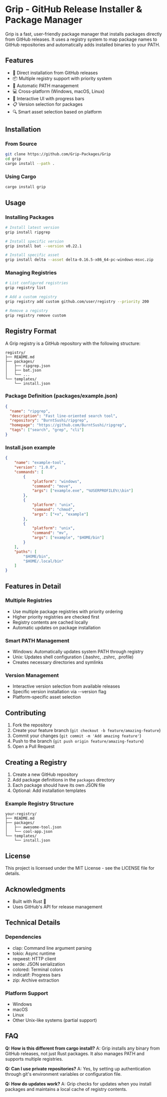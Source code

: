 # Grip - GitHub Release Installer & Package Manager

Grip is a fast, user-friendly package manager that installs packages directly from GitHub releases. It uses a registry system to map package names to GitHub repositories and automatically adds installed binaries to your PATH.

## Features

- 🚀 Direct installation from GitHub releases
- 📦 Multiple registry support with priority system
- 🔄 Automatic PATH management
- 💻 Cross-platform (Windows, macOS, Linux)
- 🎨 Interactive UI with progress bars
- 📋 Version selection for packages
- 🔍 Smart asset selection based on platform

## Installation

### From Source
```bash
git clone https://github.com/Grip-Packages/Grip
cd grip
cargo install --path .
```

### Using Cargo
```bash
cargo install grip
```

## Usage

### Installing Packages
```bash
# Install latest version
grip install ripgrep

# Install specific version
grip install bat --version v0.22.1

# Install specific asset
grip install delta --asset delta-0.16.5-x86_64-pc-windows-msvc.zip
```

### Managing Registries
```bash
# List configured registries
grip registry list

# Add a custom registry
grip registry add custom github.com/user/registry --priority 200

# Remove a registry
grip registry remove custom
```

## Registry Format

A Grip registry is a GitHub repository with the following structure:
```
registry/
├── README.md
├── packages/
│   ├── ripgrep.json
│   ├── bat.json
│   └── ...
└── templates/
    └── install.json
```

### Package Definition (packages/example.json)
```json
{
  "name": "ripgrep",
  "description": "Fast line-oriented search tool",
  "repository": "BurntSushi/ripgrep",
  "homepage": "https://github.com/BurntSushi/ripgrep",
  "tags": ["search", "grep", "cli"]
}
```

### Install.json example
```json
{
    "name": "example-tool",
    "version": "1.0.0",
    "commands": [
        {
            "platform": "windows",
            "command": "move",
            "args": ["example.exe", "%USERPROFILE%\\bin"]
        },
        {
            "platform": "unix",
            "command": "chmod",
            "args": ["+x", "example"]
        },
        {
            "platform": "unix",
            "command": "mv",
            "args": ["example", "$HOME/bin"]
        }
    ],
    "paths": [
        "$HOME/bin",
        "$HOME/.local/bin"
    ]
}
```

## Features in Detail

### Multiple Registries
- Use multiple package registries with priority ordering
- Higher priority registries are checked first
- Registry contents are cached locally
- Automatic updates on package installation

### Smart PATH Management
- Windows: Automatically updates system PATH through registry
- Unix: Updates shell configuration (.bashrc, .zshrc, .profile)
- Creates necessary directories and symlinks

### Version Management
- Interactive version selection from available releases
- Specific version installation via --version flag
- Platform-specific asset selection

## Contributing

1. Fork the repository
2. Create your feature branch (`git checkout -b feature/amazing-feature`)
3. Commit your changes (`git commit -m 'Add amazing feature'`)
4. Push to the branch (`git push origin feature/amazing-feature`)
5. Open a Pull Request

## Creating a Registry

1. Create a new GitHub repository
2. Add package definitions in the `packages` directory
3. Each package should have its own JSON file
4. Optional: Add installation templates

### Example Registry Structure
```
your-registry/
├── README.md
├── packages/
│   ├── awesome-tool.json
│   └── cool-app.json
└── templates/
    └── install.json
```

## License

This project is licensed under the MIT License - see the LICENSE file for details.

## Acknowledgments

- Built with Rust 🦀
- Uses GitHub's API for release management

## Technical Details

### Dependencies
- clap: Command line argument parsing
- tokio: Async runtime
- reqwest: HTTP client
- serde: JSON serialization
- colored: Terminal colors
- indicatif: Progress bars
- zip: Archive extraction

### Platform Support
- Windows
- macOS
- Linux
- Other Unix-like systems (partial support)

## FAQ

**Q: How is this different from cargo install?**
A: Grip installs any binary from GitHub releases, not just Rust packages. It also manages PATH and supports multiple registries.

**Q: Can I use private repositories?**
A: Yes, by setting up authentication through git's environment variables or configuration file.

**Q: How do updates work?**
A: Grip checks for updates when you install packages and maintains a local cache of registry contents.
